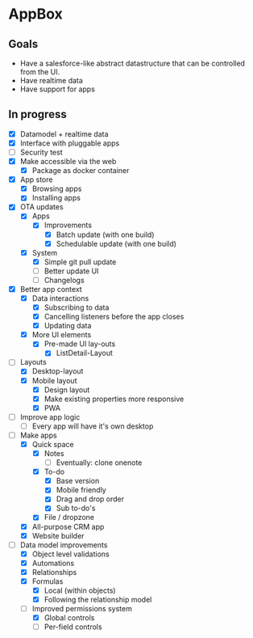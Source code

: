 # AppBox

## Goals

- Have a salesforce-like abstract datastructure that can be controlled from the UI.
- Have realtime data
- Have support for apps

## In progress

- [x] Datamodel + realtime data
- [x] Interface with pluggable apps
- [ ] Security test
- [x] Make accessible via the web
  - [x] Package as docker container
- [x] App store
  - [x] Browsing apps
  - [x] Installing apps
- [x] OTA updates
  - [x] Apps
    - [x] Improvements
      - [x] Batch update (with one build)
      - [x] Schedulable update (with one build)
  - [x] System
    - [x] Simple git pull update
    - [ ] Better update UI
    - [ ] Changelogs
- [x] Better app context
  - [x] Data interactions
    - [x] Subscribing to data
    - [x] Cancelling listeners before the app closes
    - [x] Updating data
  - [x] More UI elements
    - [x] Pre-made UI lay-outs
      - [x] ListDetail-Layout
- [ ] Layouts
  - [x] Desktop-layout
  - [x] Mobile layout
    - [x] Design layout
    - [x] Make existing properties more responsive
    - [x] PWA
- [ ] Improve app logic
  - [ ] Every app will have it's own desktop
- [ ] Make apps
  - [x] Quick space
    - [x] Notes
      - [ ] Eventually: clone onenote
    - [x] To-do
      - [x] Base version
      - [x] Mobile friendly
      - [x] Drag and drop order
      - [x] Sub to-do's
    - [x] File / dropzone
  - [x] All-purpose CRM app
  - [x] Website builder
- [ ] Data model improvements
  - [x] Object level validations
  - [x] Automations
  - [x] Relationships
  - [x] Formulas
    - [x] Local (within objects)
    - [x] Following the relationship model
  - [ ] Improved permissions system
    - [x] Global controls
    - [ ] Per-field controls
